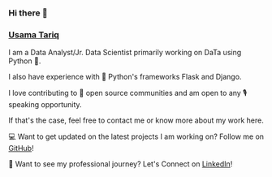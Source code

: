 ### Hi there 👋

### [Usama Tariq](http://usamatariq.website/)


I am a Data Analyst/Jr. Data Scientist primarily working on DaTa using Python 🐍.

I also have experience with 🐍 Python's frameworks Flask and Django.

I love contributing to 📖 open source communities and am open to any 🎙️ speaking opportunity.

If that's the case, feel free to contact me or know more about my work here.




💻 Want to get updated on the latest projects I am working on? Follow me on [GitHub](https://github.com/Usama-Tariq)!

🏢 Want to see my professional journey? Let's Connect on [LinkedIn](https://www.linkedin.com/in/Usama-Tariq)!

<!--
**Usama-Tariq/Usama-Tariq** is a ✨ _special_ ✨ repository because its `README.md` (this file) appears on your GitHub profile.

Here are some ideas to get you started:

- 🔭 I’m currently working on ...
- 🌱 I’m currently learning ...
- 👯 I’m looking to collaborate on ...
- 🤔 I’m looking for help with ...
- 💬 Ask me about ...
- 📫 How to reach me: ...
- 😄 Pronouns: ...
- ⚡ Fun fact: ...
--> 
